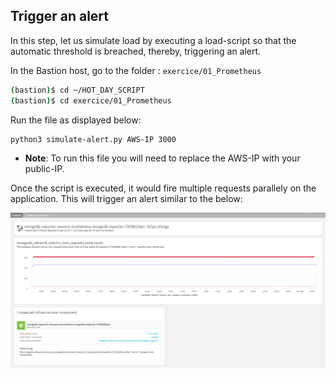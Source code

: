 ## Trigger an alert
In this step, let us simulate load by executing a load-script so that the automatic threshold is breached, thereby, triggering an alert.

In the Bastion host, go to the folder : `exercice/01_Prometheus`
   ```bash
   (bastion)$ cd ~/HOT_DAY_SCRIPT
   (bastion)$ cd exercice/01_Prometheus
   ```
Run the file as displayed below:
```sh
python3 simulate-alert.py AWS-IP 3000
```

* **Note**: To run this file you will need to replace the AWS-IP with your public-IP.

Once the script is executed, it would fire multiple requests parallely on the application. This will trigger an alert similar to the below:

![image](../../../assets/images/alert1.png)

